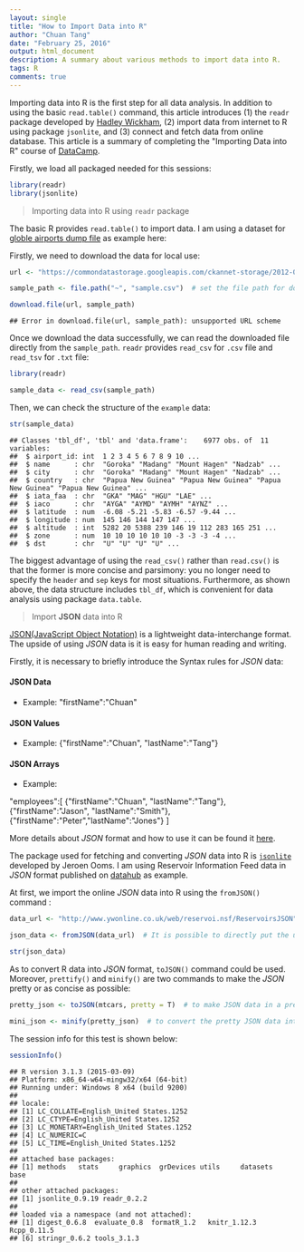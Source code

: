```yaml
---
layout: single
title: "How to Import Data into R"
author: "Chuan Tang"
date: "February 25, 2016"
output: html_document
description: A summary about various methods to import data into R.
tags: R
comments: true
---
```




Importing data into R is the first step for all data analysis. In addition to using the basic `read.table()` command, this article introduces (1) the `readr` package developed by [Hadley Wickham](http://hadley.nz/), (2) import data from internet to R using package `jsonlite`, and (3) connect and fetch data from online database. This article is a summary of completing the "Importing Data into R" course of [DataCamp](https://www.datacamp.com/courses/importing-data-into-r). 

Firstly, we load all packaged needed for this sessions:


```r
library(readr)
library(jsonlite)
```

> Importing data into R using `readr` package 

The basic R provides `read.table()` to import data. I am using a dataset for [globle airports dump file](https://datahub.io/dataset/global_airports/resource/82b48517-63ed-47d7-be5f-e6775fc015bd) as example here:

Firstly, we need to download the data for local use:


```r
url <- "https://commondatastorage.googleapis.com/ckannet-storage/2012-07-09T214020/global_airports.csv"

sample_path <- file.path("~", "sample.csv")  # set the file path for download data

download.file(url, sample_path)
```

```
## Error in download.file(url, sample_path): unsupported URL scheme
```
Once we download the data successfully, we can read the downloaded file directly from the `sample_path`. `readr` provides `read_csv` for `.csv` file and `read_tsv` for `.txt` file:


```r
library(readr)

sample_data <- read_csv(sample_path)
```

Then, we can check the structure of the `example` data:


```r
str(sample_data)
```

```
## Classes 'tbl_df', 'tbl' and 'data.frame':	6977 obs. of  11 variables:
##  $ airport_id: int  1 2 3 4 5 6 7 8 9 10 ...
##  $ name      : chr  "Goroka" "Madang" "Mount Hagen" "Nadzab" ...
##  $ city      : chr  "Goroka" "Madang" "Mount Hagen" "Nadzab" ...
##  $ country   : chr  "Papua New Guinea" "Papua New Guinea" "Papua New Guinea" "Papua New Guinea" ...
##  $ iata_faa  : chr  "GKA" "MAG" "HGU" "LAE" ...
##  $ iaco      : chr  "AYGA" "AYMD" "AYMH" "AYNZ" ...
##  $ latitude  : num  -6.08 -5.21 -5.83 -6.57 -9.44 ...
##  $ longitude : num  145 146 144 147 147 ...
##  $ altitude  : int  5282 20 5388 239 146 19 112 283 165 251 ...
##  $ zone      : num  10 10 10 10 10 10 -3 -3 -3 -4 ...
##  $ dst       : chr  "U" "U" "U" "U" ...
```

The biggest advantage of using the `read_csv()` rather than `read.csv()` is that the former is more concise and parsimony: you no longer need to specify the `header` and `sep` keys for most situations. Furthermore, as shown above, the data structure includes `tbl_df`, which is convenient for data analysis using package `data.table`. 

> Import **JSON** data into R

[JSON(JavaScript Object Notation)](http://www.json.org/) is a lightweight data-interchange format. The upside of using *JSON* data is it is easy for human reading and writing. 

Firstly, it is necessary to briefly introduce the Syntax rules for *JSON* data:

#### JSON Data

  + Example:  "firstName":"Chuan"

#### JSON Values

  + Example: {"firstName":"Chuan", "lastName":"Tang"}
  
#### JSON Arrays

  + Example: 
  
  "employees":[
    {"firstName":"Chuan", "lastName":"Tang"},
    {"firstName":"Jason", "lastName":"Smith"},
    {"firstName":"Peter","lastName":"Jones"}
]

More details about *JSON* format and how to use it can be found it [here](http://www.w3schools.com/json/default.asp).

The package used for fetching and converting *JSON* data into R is [`jsonlite`](https://cran.r-project.org/web/packages/jsonlite/index.html) developed by Jeroen Ooms. I am using Reservoir Information Feed data in *JSON* format published on [datahub](https://datahub.io/dataset/reservoir-information-feed/resource/44ea13ec-c9a8-4fc5-9480-4b9f4fa59718) as example.


At first, we import the online *JSON* data into R using the `fromJSON()` command :


```r
data_url <- "http://www.ywonline.co.uk/web/reservoi.nsf/ReservoirsJSON"

json_data <- fromJSON(data_url)  # It is possible to directly put the url here as well

str(json_data)
```

As to convert R data into *JSON* format, `toJSON()` command could be used. Moreover, `prettify()` and `minify()` are two commands to make the *JSON* pretty or as concise as possible:


```r
pretty_json <- toJSON(mtcars, pretty = T)  # to make JSON data in a pretty way, the pretty key could be set directly

mini_json <- minify(pretty_json)  # to convert the pretty JSON data into concise way
```

The session info for this test is shown below:

```r
sessionInfo()
```

```
## R version 3.1.3 (2015-03-09)
## Platform: x86_64-w64-mingw32/x64 (64-bit)
## Running under: Windows 8 x64 (build 9200)
## 
## locale:
## [1] LC_COLLATE=English_United States.1252 
## [2] LC_CTYPE=English_United States.1252   
## [3] LC_MONETARY=English_United States.1252
## [4] LC_NUMERIC=C                          
## [5] LC_TIME=English_United States.1252    
## 
## attached base packages:
## [1] methods   stats     graphics  grDevices utils     datasets  base     
## 
## other attached packages:
## [1] jsonlite_0.9.19 readr_0.2.2    
## 
## loaded via a namespace (and not attached):
## [1] digest_0.6.8  evaluate_0.8  formatR_1.2   knitr_1.12.3  Rcpp_0.11.5  
## [6] stringr_0.6.2 tools_3.1.3
```














